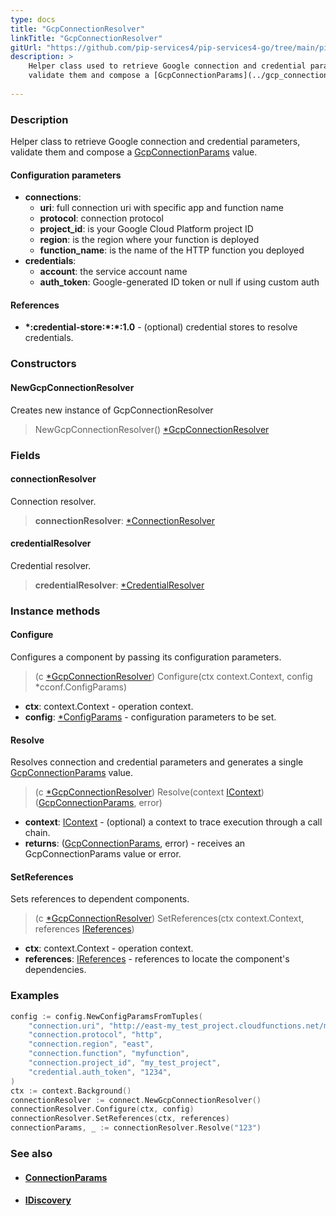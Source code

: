 ```yaml
---
type: docs
title: "GcpConnectionResolver"
linkTitle: "GcpConnectionResolver"
gitUrl: "https://github.com/pip-services4/pip-services4-go/tree/main/pip-services4-gcp-go"
description: >
    Helper class used to retrieve Google connection and credential parameters,
    validate them and compose a [GcpConnectionParams](../gcp_connection_params) value.
 
---
```


### Description

Helper class to retrieve Google connection and credential parameters,
validate them and compose a [GcpConnectionParams](../gcp_connection_params) value.


#### Configuration parameters

- **connections**:                   
     - **uri**:           full connection uri with specific app and function name
     - **protocol**:      connection protocol
     - **project_id**:    is your Google Cloud Platform project ID
     - **region**:        is the region where your function is deployed
     - **function_name**: is the name of the HTTP function you deployed
- **credentials**:    
    - **account**: the service account name
    - **auth_token**: Google-generated ID token or null if using custom auth

#### References
- **\*:credential-store:\*:\*:1.0** - (optional) credential stores to resolve credentials.

### Constructors

#### NewGcpConnectionResolver
Creates new instance of GcpConnectionResolver

> NewGcpConnectionResolver() [*GcpConnectionResolver]()

### Fields

<span class="hide-title-link">

#### connectionResolver
Connection resolver.
> **connectionResolver**: [*ConnectionResolver](../../../config/connect/connection_resolver)

#### credentialResolver
Credential resolver.
> **credentialResolver**: [*CredentialResolver](../../../config/auth/credential_resolver)

</span>

### Instance methods

#### Configure
Configures a component by passing its configuration parameters.

> (c [*GcpConnectionResolver]()) Configure(ctx context.Context, config *cconf.ConfigParams)

- **ctx**: context.Context - operation context.
- **config**: [*ConfigParams](../../../components/config/config_params) - configuration parameters to be set.

#### Resolve
Resolves connection and credential parameters and generates a single
[GcpConnectionParams](../gcp_connection_params) value.

> (c [*GcpConnectionResolver]()) Resolve(context [IContext](../../../components/context/icontext)) ([GcpConnectionParams](../gcp_connection_params), error)

- **context**: [IContext](../../../components/context/icontext) - (optional) a context to trace execution through a call chain. 
- **returns**: ([GcpConnectionParams](../gcp_connection_params), error) - receives an GcpConnectionParams value or error.

#### SetReferences
Sets references to dependent components.

> (c [*GcpConnectionResolver]()) SetReferences(ctx context.Context, references [IReferences](../../../components/refer/ireferences))

- **ctx**: context.Context - operation context.
- **references**: [IReferences](../../../components/refer/ireferences) - references to locate the component's dependencies.



### Examples

```go
config := config.NewConfigParamsFromTuples(
	"connection.uri", "http://east-my_test_project.cloudfunctions.net/myfunction",
	"connection.protocol", "http",
	"connection.region", "east",
	"connection.function", "myfunction",
	"connection.project_id", "my_test_project",
	"credential.auth_token", "1234",
)
ctx := context.Background()
connectionResolver := connect.NewGcpConnectionResolver()
connectionResolver.Configure(ctx, config)
connectionResolver.SetReferences(ctx, references)
connectionParams, _ := connectionResolver.Resolve("123")
```

### See also
- #### [ConnectionParams](../../../config/connect/connection_params)
- #### [IDiscovery](../../../config/connect/idiscovery)

